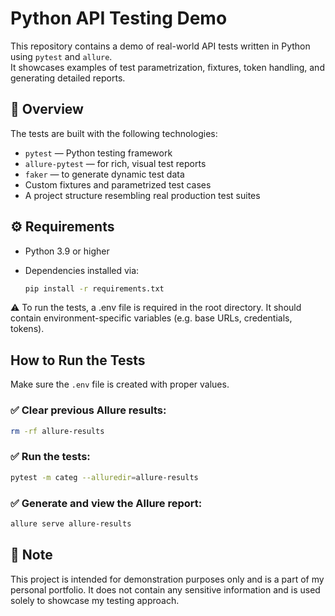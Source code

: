 
#  Python API Testing Demo

This repository contains a demo of real-world API tests written in Python using `pytest` and `allure`.  
It showcases examples of test parametrization, fixtures, token handling, and generating detailed reports.

## 📂 Overview

The tests are built with the following technologies:

- `pytest` — Python testing framework  
- `allure-pytest` — for rich, visual test reports  
- `faker` — to generate dynamic test data  
- Custom fixtures and parametrized test cases  
- A project structure resembling real production test suites  

## ⚙️ Requirements

- Python 3.9 or higher  
- Dependencies installed via:

  ```bash
  pip install -r requirements.txt
⚠️ To run the tests, a .env file is required in the root directory.
It should contain environment-specific variables (e.g. base URLs, credentials, tokens).

## How to Run the Tests

Make sure the `.env` file is created with proper values.

### ✅ Clear previous Allure results:

```bash
rm -rf allure-results
````

### ✅ Run the tests:

```bash
pytest -m categ --alluredir=allure-results
```

### ✅ Generate and view the Allure report:

```bash
allure serve allure-results
```

## 📝 Note

This project is intended for demonstration purposes only and is a part of my personal portfolio.
It does not contain any sensitive information and is used solely to showcase my testing approach.

```

